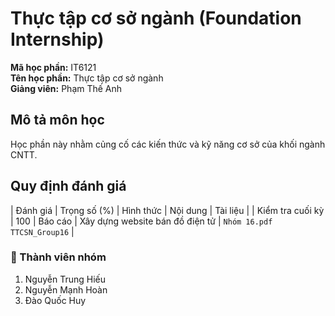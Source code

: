 # Thực tập cơ sở ngành (Foundation Internship)

**Mã học phần:** IT6121    
**Tên học phần:** Thực tập cơ sở ngành   
**Giảng viên:** Phạm Thế Anh

## Mô tả môn học
Học phần này nhằm củng cố các kiến thức và kỹ năng cơ sở của khối ngành CNTT.

## Quy định đánh giá

| Đánh giá | Trọng số (%) | Hình thức | Nội dung | Tài liệu |
| Kiểm tra cuối kỳ | 100 | Báo cáo | Xây dựng website bán đồ điện tử | `Nhóm 16.pdf` `TTCSN_Group16` |

### 👥 Thành viên nhóm
1. Nguyễn Trung Hiếu 
2. Nguyễn Mạnh Hoàn 
3. Đào Quốc Huy 

